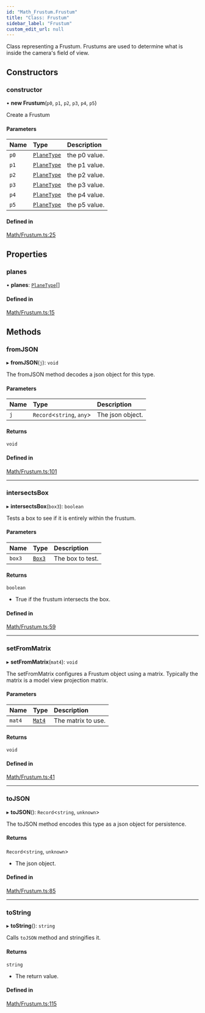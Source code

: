```yaml
---
id: "Math_Frustum.Frustum"
title: "Class: Frustum"
sidebar_label: "Frustum"
custom_edit_url: null
---
```




Class representing a Frustum. Frustums are used to determine what
is inside the camera's field of view.

## Constructors

### constructor

• **new Frustum**(`p0`, `p1`, `p2`, `p3`, `p4`, `p5`)

Create a Frustum

#### Parameters

| Name | Type | Description |
| :------ | :------ | :------ |
| `p0` | [`PlaneType`](Math_PlaneType.PlaneType) | the p0 value. |
| `p1` | [`PlaneType`](Math_PlaneType.PlaneType) | the p1 value. |
| `p2` | [`PlaneType`](Math_PlaneType.PlaneType) | the p2 value. |
| `p3` | [`PlaneType`](Math_PlaneType.PlaneType) | the p3 value. |
| `p4` | [`PlaneType`](Math_PlaneType.PlaneType) | the p4 value. |
| `p5` | [`PlaneType`](Math_PlaneType.PlaneType) | the p5 value. |

#### Defined in

[Math/Frustum.ts:25](https://github.com/ZeaInc/zea-engine/blob/ad29d1184/src/Math/Frustum.ts#L25)

## Properties

### planes

• **planes**: [`PlaneType`](Math_PlaneType.PlaneType)[]

#### Defined in

[Math/Frustum.ts:15](https://github.com/ZeaInc/zea-engine/blob/ad29d1184/src/Math/Frustum.ts#L15)

## Methods

### fromJSON

▸ **fromJSON**(`j`): `void`

The fromJSON method decodes a json object for this type.

#### Parameters

| Name | Type | Description |
| :------ | :------ | :------ |
| `j` | `Record`<`string`, `any`\> | The json object. |

#### Returns

`void`

#### Defined in

[Math/Frustum.ts:101](https://github.com/ZeaInc/zea-engine/blob/ad29d1184/src/Math/Frustum.ts#L101)

___

### intersectsBox

▸ **intersectsBox**(`box3`): `boolean`

Tests a box to see if it is entirely within the frustum.

#### Parameters

| Name | Type | Description |
| :------ | :------ | :------ |
| `box3` | [`Box3`](Math_Box3.Box3) | The box to test. |

#### Returns

`boolean`

- True if the frustum intersects the box.

#### Defined in

[Math/Frustum.ts:59](https://github.com/ZeaInc/zea-engine/blob/ad29d1184/src/Math/Frustum.ts#L59)

___

### setFromMatrix

▸ **setFromMatrix**(`mat4`): `void`

The setFromMatrix configures a Frustum object using a matrix.
Typically the matrix is a model view projection matrix.

#### Parameters

| Name | Type | Description |
| :------ | :------ | :------ |
| `mat4` | [`Mat4`](Math_Mat4.Mat4) | The matrix to use. |

#### Returns

`void`

#### Defined in

[Math/Frustum.ts:41](https://github.com/ZeaInc/zea-engine/blob/ad29d1184/src/Math/Frustum.ts#L41)

___

### toJSON

▸ **toJSON**(): `Record`<`string`, `unknown`\>

The toJSON method encodes this type as a json object for persistence.

#### Returns

`Record`<`string`, `unknown`\>

- The json object.

#### Defined in

[Math/Frustum.ts:85](https://github.com/ZeaInc/zea-engine/blob/ad29d1184/src/Math/Frustum.ts#L85)

___

### toString

▸ **toString**(): `string`

Calls `toJSON` method and stringifies it.

#### Returns

`string`

- The return value.

#### Defined in

[Math/Frustum.ts:115](https://github.com/ZeaInc/zea-engine/blob/ad29d1184/src/Math/Frustum.ts#L115)

